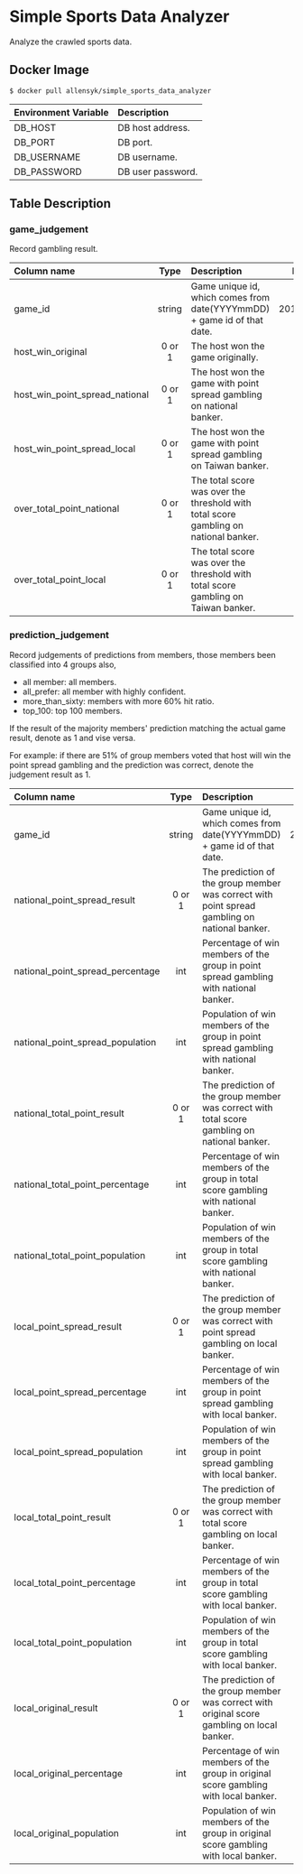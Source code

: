 # Simple Sports Data Analyzer

Analyze the crawled sports data.

## Docker Image

```
$ docker pull allensyk/simple_sports_data_analyzer
```
| Environment Variable | Description |
| :--- | :--- |
| DB_HOST | DB host address. |
| DB_PORT | DB port. |
| DB_USERNAME | DB username. |
| DB_PASSWORD | DB user password. |

## Table Description

### game_judgement

Record gambling result.

| Column name | Type | Description | Example |
| :--- | :---: | :--- | :---: |
| game_id | string | Game unique id, which comes from date(YYYYmmDD) + game id of that date. | 20190526496 |
| host_win_original | 0 or 1 | The host won the game originally. | 1 |
| host_win_point_spread_national | 0 or 1 | The host won the game with point spread gambling on national banker. | 1 |
| host_win_point_spread_local | 0 or 1 | The host won the game with point spread gambling on Taiwan banker. | 1 |
| over_total_point_national | 0 or 1 | The total score was over the threshold with total score gambling on national banker. | 1 |
| over_total_point_local | 0 or 1 | The total score was over the threshold with total score gambling on Taiwan banker. | 1 |

### prediction_judgement

Record judgements of predictions from members, those members been classified into 4 groups also, 
* all member: all members.
* all_prefer: all member with highly confident.
* more_than_sixty: members with more 60% hit ratio.
* top_100: top 100 members.

If the result of the majority members' prediction matching the actual game result, denote as 1 and vise versa.
 
For example: if there are 51% of group members voted that host will win the point spread gambling 
and the prediction was correct, denote the judgement result as 1.

| Column name | Type | Description | Example |
| :--- | :---: | :--- | :---: |
| game_id | string | Game unique id, which comes from date(YYYYmmDD) + game id of that date. | 20190526496 |
| national_point_spread_result | 0 or 1 | The prediction of the group member was correct with point spread gambling on national banker. | 1 |
| national_point_spread_percentage | int | Percentage of win members of the group in point spread gambling with national banker. | 51 |
| national_point_spread_population | int | Population of win members of the group in point spread gambling with national banker. | 935 |
| national_total_point_result | 0 or 1 | The prediction of the group member was correct with total score gambling on national banker. | 0 |
| national_total_point_percentage | int | Percentage of win members of the group in total score gambling with national banker. | 45 |
| national_total_point_population | int | Population of win members of the group in total score gambling with national banker. | 436 |
| local_point_spread_result | 0 or 1 | The prediction of the group member was correct with point spread gambling on local banker. | 1 |
| local_point_spread_percentage | int | Percentage of win members of the group in point spread gambling with local banker. | 55 |
| local_point_spread_population | int | Population of win members of the group in point spread gambling with local banker. | 919 |
| local_total_point_result | 0 or 1 | The prediction of the group member was correct with total score gambling on local banker. | 0 |
| local_total_point_percentage | int | Percentage of win members of the group in total score gambling with local banker. | 44 |
| local_total_point_population | int | Population of win members of the group in total score gambling with local banker. | 411 |
| local_original_result | 0 or 1 | The prediction of the group member was correct with original score gambling on local banker. | 1 |
| local_original_percentage | int | Percentage of win members of the group in original score gambling with local banker. | 82 |
| local_original_population | int | Population of win members of the group in original score gambling with local banker. | 451 |